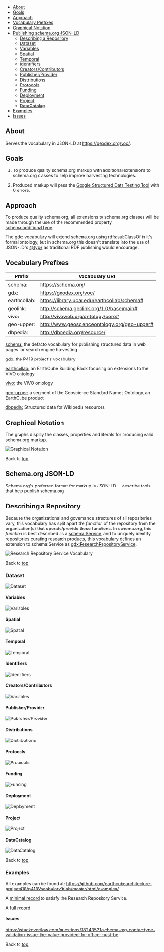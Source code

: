 <a id="top"></a>

* [About](#about)
* [Goals](#goals)
* [Approach](#approach)
* [Vocabulary Prefixes](#prefixes)
* [Graphical Notation](#graphical-notation)
* [Publishing schema.org JSON-LD](#schemaorg-jsonld)
  * [Describing a Repository](#repository)
  * [Dataset](#dataset-diagram)
  * [Variables](#dataset-variables)
  * [Spatial](#dataset-spatial)
  * [Temporal](#dataset-temporal)
  * [Identifiers](#dataset-identifiers)
  * [Creators/Contributors](#dataset-creator_contributor)
  * [Publisher/Provider](#dataset-publisher_provider)
  * [Distributions](#dataset-distros)
  * [Protocols](#dataset-protocols)
  * [Funding](#dataset-funding)
  * [Deployment]($dataset-deployment)
  * [Project](#dataset-project)
  * [DataCatalog](#dataset-catalog)
* [Examples](#examples)
* [Issues](#issues)

<a id="about"></a>
## About

Serves the vocabulary in JSON-LD at https://geodex.org/voc/.

<a id="goals"></a>
## Goals

1) To produce quality schema.org markup with additional extensions to schema.org classes to help improve harvesting technologies.

2) Produced markup will pass the [Google Structured Data Testing Tool](https://search.google.com/structured-data/testing-tool/u/0/) with 0 errors.

## Approach

To produce quality schema.org, all extensions to schema.org classes will be made through the use of the recommended property [schema:additionalType](https://schema.org/additionalType). 

The gdx: vocabulary will extend schema.org using rdfs:subClassOf in it's formal ontology, but in schema.org this doesn't translate into the use of JSON-LD's [@type](https://www.w3.org/TR/json-ld/#syntax-tokens-and-keywords) as traditional RDF publishing would encourage.

<a id="prefixes"></a>
## Vocabulary Prefixes

| Prefix        | Vocabulary URI |
| ------------- |----------------|
| schema:       | [<https://schema.org/>](https://schema.org/) |
| gdx:          | [<https://geodex.org/voc/>](https://geodex.org/voc/) |
| earthcollab:  | [<https://library.ucar.edu/earthcollab/schema#>](https://library.ucar.edu/earthcollab/schema#) |
| geolink:      | [<http://schema.geolink.org/1.0/base/main#>](http://schema.geolink.org/1.0/base/main#) |
| vivo:         | [<http://vivoweb.org/ontology/core#>](http://vivoweb.org/ontology/core#) |
| geo-upper:    | [<http://www.geoscienceontology.org/geo-upper#>](http://www.geoscienceontology.org/geo-upper#) |
| dbpedia:      | [<http://dbpedia.org/resource/>](http://dbpedia.org/resource/) |
 
[schema:](https://schema.org/) the defacto vocabulary for publishing structured data in web pages for search engine harvesting

[gdx:](https://geodex.org/voc/) the P418 project's vocabulary

[earthcollab:](https://library.ucar.edu/earthcollab/schema#) an EarthCube Building Block focusing on extensions to the ViVO ontology

[vivo:](http://vivoweb.org/ontology/core#) the ViVO ontology

[geo-upper:](http://www.geoscienceontology.org/geo-upper#) a segment of the Geoscience Standard Names Ontology, an EarthCube product

[dbpedia:](http://dbpedia.org/resource/) Structured data for Wikipedia resources

<a id="graphical-notation"></a>
## Graphical Notation

The graphs display the classes, properties and literals for producing valid schema.org markup. 

![Graphical Notation](html/voc/static/schema/diagrams/graphical-notation.png "Graphical Notation")

Back to [top](#top)

<a id="schemaorg-jsonld"></a>
## Schema.org JSON-LD

Schema.org's preferred format for markup is JSON-LD.....describe tools that help publish schema.org

<a id="repository"></a>
## Describing a Repository

Because the organizational and governance structures of all repositories vary, this vocabulary has split apart the *function* of the repository from the organization(s) that operate/provide those functions. 
In schema.org, this *function* is best described as a [schema:Service](https://schema.org/Service), and to uniquely identify repositories curating research products, this vocabulary defines an extension to schema:Service as [gdx:ResearchRepositoryService](https://geodex.org/voc/ResearchRepositoryService).

![Research Repository Service Vocabulary](https://cdn.rawgit.com/earthcubearchitecture-project418/p418Vocabulary/master/html/voc/static/schema/diagrams/repository.svg "Research Repository Service")

Back to [top](#top)

<a id="dataset-diagram"></a>
### Dataset
![Dataset](html/voc/static/schema/diagrams/dataset.png "Dataset")

<a id="dataset-variables"></a>
#### Variables
![Variables](html/voc/static/schema/diagrams/dataset-variables.png "Dataset - Variables")


<a id="dataset-spatial"></a>
#### Spatial
![Spatial](html/voc/static/schema/diagrams/dataset-spatial.png "Dataset - Spatial")


<a id="dataset-temporal"></a>
#### Temporal
![Temporal](html/voc/static/schema/diagrams/dataset-temporal.png "Dataset - Temporal")


<a id="dataset-identifiers"></a>
#### Identifiers
![Identifiers](html/voc/static/schema/diagrams/dataset-identifier.png "Dataset - Identifiers")


<a id="dataset-creator_contributor"></a>
#### Creators/Contributors
![Variables](html/voc/static/schema/diagrams/dataset-variables.png "Dataset - Variables")


<a id="dataset-publisher_provider"></a>
#### Publisher/Provider
![Publisher/Provider](html/voc/static/schema/diagrams/dataset-publisher_provider.png "Dataset - Publisher/Provider")


<a id="dataset-distros"></a>
#### Distributions
![Distributions](html/voc/static/schema/diagrams/dataset-distribution.png "Dataset - Distributions")


<a id="dataset-protocols"></a>
#### Protocols
![Protocols](html/voc/static/schema/diagrams/dataset-protocols.png "Dataset - Protocols")


<a id="dataset-funding"></a>
#### Funding
![Funding](html/voc/static/schema/diagrams/dataset-funding.png "Dataset - Funding")


<a id="dataset-deployment"></a>
#### Deployment
![Deployment](html/voc/static/schema/diagrams/dataset-deployment.png "Dataset - Deployment")


<a id="dataset-project"></a>
#### Project
![Project](html/voc/static/schema/diagrams/dataset-project.png "Dataset - Project")


<a id="dataset-catalog"></a>
#### DataCatalog
![DataCatalog](html/voc/static/schema/diagrams/dataset-catalog.png "Dataset - Catalog")

Back to [top](#top)

<a id="examples"></a>
### Examples

All examples can be found at: https://github.com/earthcubearchitecture-project418/p418Vocabulary/blob/master/html/examples/

A [minimal record](https://github.com/earthcubearchitecture-project418/p418Vocabulary/blob/master/html/examples/required.jsonld) to satisfy the Research Repository Service.

A [full record](https://github.com/earthcubearchitecture-project418/p418Vocabulary/blob/master/html/examples/full.jsonld).

<a id="issues"></a>
#### Issues

https://stackoverflow.com/questions/38243521/schema-org-contacttype-validation-issue-the-value-provided-for-office-must-be

Back to [top](#top)
